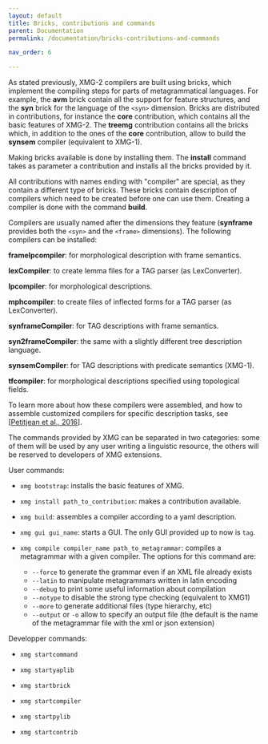 ```yaml
---
layout: default
title: Bricks, contributions and commands
parent: Documentation
permalink: /documentation/bricks-contributions-and-commands

nav_order: 6

---
```


As stated previously, XMG-2 compilers are built using bricks, which implement the compiling steps for parts of metagrammatical languages. For example, the **avm** brick contain all the support for feature structures, and the **syn** brick for the language of the `<syn>` dimension.
Bricks are distributed in contributions, for instance the **core** contribution, which contains all the basic features of XMG-2. The **treemg** contribution contains all the bricks which, in addition to the ones of the **core** contribution, allow to build the **synsem** compiler (equivalent to XMG-1).

Making bricks available is done by installing them. The **install** command takes as parameter a contribution and installs all the bricks provided by it.

All contributions with names ending with "compiler" are special, as they contain a different type of bricks. These bricks contain description of compilers which need to be created before one can use them. Creating a compiler is done with the command **build**.

Compilers are usually named after the dimensions they feature (**synframe** provides both the `<syn>` and the `<frame>` dimensions). The following compilers can be installed:

**framelpcompiler**: for morphological description with frame semantics.

**lexCompiler**: to create lemma files for a TAG parser (as LexConverter).

**lpcompiler**: for morphological descriptions.

**mphcompiler**: to create files of inflected forms for a TAG parser (as LexConverter).

**synframeCompiler**: for TAG descriptions with frame semantics.

**syn2frameCompiler**: the same with a slightly different tree description language.

**synsemCompiler**: for TAG descriptions with predicate semantics (XMG-1).

**tfcompiler**: for morphological descriptions specified using topological fields.

To learn more about how these compilers were assembled, and how to assemble customized compilers for specific description tasks, see [[Petitjean et al., 2016](https://link.springer.com/chapter/10.1007/978-3-662-53826-5_16)].

The commands provided by XMG can be separated in two categories: some of them will be used by any user writing a linguistic resource, the others will be reserved to developers of XMG extensions. 

User commands:

*  `xmg bootstrap`: installs the basic features of XMG.

*  `xmg install path_to_contribution`: makes a contribution available.

*  `xmg build`: assembles a compiler according to a yaml description.

*  `xmg gui gui_name`: starts a GUI. The only GUI provided up to now is `tag`.

*  `xmg compile compiler_name path_to_metagrammar`: compiles a metagrammar with a given compiler. The options for this command are:  
    * `--force` to generate the grammar even if an XML file already exists
    * `--latin` to manipulate metagrammars written in latin encoding
    * `--debug` to print some useful information about compilation
    * `--notype` to disable the strong type checking (equivalent to XMG1)
    * `--more` to generate additional files (type hierarchy, etc)
    *  `--output` or `-o` allow to specify an output file (the default is the name of the metagrammar file with the xml or json extension)

Developper commands:

*  `xmg startcommand`

*  `xmg startyaplib`

*  `xmg startbrick`

*  `xmg startcompiler`

*  `xmg startpylib`

*  `xmg startcontrib`


